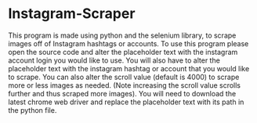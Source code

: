 # Instagram-Scraper
This program is made using python and the selenium library, to scrape images off of Instagram hashtags or accounts.
To use this program please open the source code and alter the placeholder text with the instagram account login you would like to use.
You will also have to alter the placeholder text with the instagram hashtag or account that you would like to scrape.
You can also alter the scroll value (default is 4000) to scrape more or less images as needed. (Note increasing the scroll value scrolls further and thus scraped more images).
You will need to download the latest chrome web driver and replace the placeholder text with its path in the python file.
